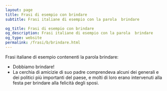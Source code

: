 ```yaml
---
layout: page
title: Frasi di esempio con brindare 
subtitle: Frasi italiane di esempio con la parola  brindare

og_title: Frasi di esempio con brindare 
og_description: Frasi italiane di esempio con la parola  brindare
og_type: website
permalink: /frasi/b/brindare.html
---
```


Frasi italiane di esempio contenenti la parola brindare:


- Dobbiamo brindare!
- La cerchia di amicizie di suo padre comprendeva alcuni dei generali e dei politici più importanti del paese, e molti di loro erano intervenuti alla festa per brindare alla felicità degli sposi.
